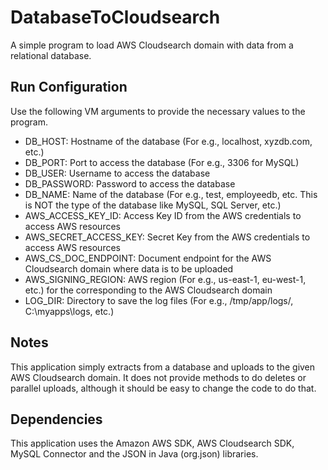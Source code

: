 # DatabaseToCloudsearch
A simple program to load AWS Cloudsearch domain with data from a relational database.

## Run Configuration
Use the following VM arguments to provide the necessary values to the program.
* DB_HOST: Hostname of the database (For e.g., localhost, xyzdb.com, etc.)
* DB_PORT: Port to access the database (For e.g., 3306 for MySQL)
* DB_USER: Username to access the database
* DB_PASSWORD: Password to access the database
* DB_NAME: Name of the database (For e.g., test, employeedb, etc. This is NOT the type of the database like MySQL, SQL Server, etc.)
* AWS_ACCESS_KEY_ID: Access Key ID from the AWS credentials to access AWS resources
* AWS_SECRET_ACCESS_KEY: Secret Key from the AWS credentials to access AWS resources
* AWS_CS_DOC_ENDPOINT: Document endpoint for the AWS Cloudsearch domain where data is to be uploaded
* AWS_SIGNING_REGION: AWS region (For e.g., us-east-1, eu-west-1, etc.) for the corresponding to the AWS Cloudsearch domain
* LOG_DIR: Directory to save the log files (For e.g., /tmp/app/logs/, C:\myapps\logs\, etc.)

## Notes
This application simply extracts from a database and uploads to the given AWS Cloudsearch domain. It does not provide methods to do deletes or parallel uploads, although it should be easy to change the code to do that.

## Dependencies
This application uses the Amazon AWS SDK, AWS Cloudsearch SDK, MySQL Connector and the JSON in Java (org.json) libraries.


